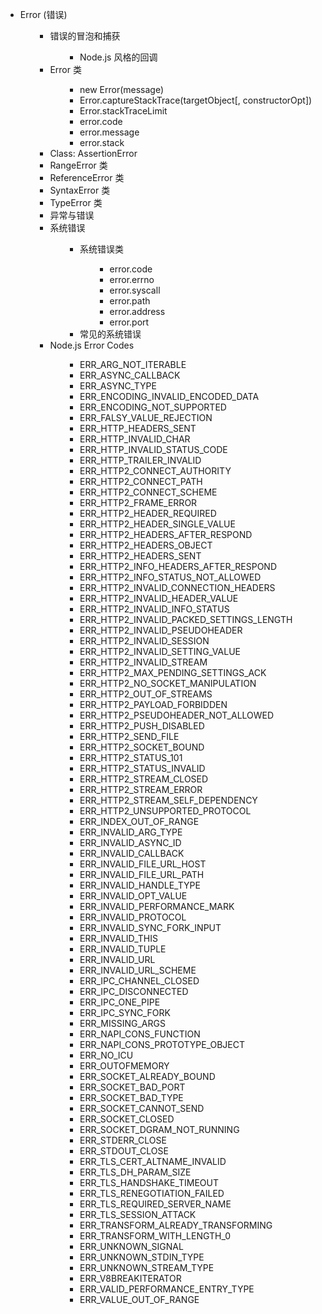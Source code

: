 <ul>
<li>Error (错误)
<ul>
<ul>
<li>错误的冒泡和捕获
<ul>
<ul>
<li>Node.js 风格的回调</li>
</ul>
</ul>
</li>
<li>Error 类
<ul>
<ul>
<li>new Error(message)</li>
<li>Error.captureStackTrace(targetObject[, constructorOpt])</li>
<li>Error.stackTraceLimit</li>
<li>error.code</li>
<li>error.message</li>
<li>error.stack</li>
</ul>
</ul>
</li>
<li>Class: AssertionError</li>
<li>RangeError 类</li>
<li>ReferenceError 类</li>
<li>SyntaxError 类</li>
<li>TypeError 类</li>
<li>异常与错误</li>
<li>系统错误
<ul>
<ul>
<li>系统错误类
<ul>
<ul>
<li>error.code</li>
<li>error.errno</li>
<li>error.syscall</li>
<li>error.path</li>
<li>error.address</li>
<li>error.port</li>
</ul>
</ul>
</li>
<li>常见的系统错误</li>
</ul>
</ul>
</li>
<li>Node.js Error Codes
<ul>
<ul>
<li>ERR_ARG_NOT_ITERABLE</li>
<li>ERR_ASYNC_CALLBACK</li>
<li>ERR_ASYNC_TYPE</li>
<li>ERR_ENCODING_INVALID_ENCODED_DATA</li>
<li>ERR_ENCODING_NOT_SUPPORTED</li>
<li>ERR_FALSY_VALUE_REJECTION</li>
<li>ERR_HTTP_HEADERS_SENT</li>
<li>ERR_HTTP_INVALID_CHAR</li>
<li>ERR_HTTP_INVALID_STATUS_CODE</li>
<li>ERR_HTTP_TRAILER_INVALID</li>
<li>ERR_HTTP2_CONNECT_AUTHORITY</li>
<li>ERR_HTTP2_CONNECT_PATH</li>
<li>ERR_HTTP2_CONNECT_SCHEME</li>
<li>ERR_HTTP2_FRAME_ERROR</li>
<li>ERR_HTTP2_HEADER_REQUIRED</li>
<li>ERR_HTTP2_HEADER_SINGLE_VALUE</li>
<li>ERR_HTTP2_HEADERS_AFTER_RESPOND</li>
<li>ERR_HTTP2_HEADERS_OBJECT</li>
<li>ERR_HTTP2_HEADERS_SENT</li>
<li>ERR_HTTP2_INFO_HEADERS_AFTER_RESPOND</li>
<li>ERR_HTTP2_INFO_STATUS_NOT_ALLOWED</li>
<li>ERR_HTTP2_INVALID_CONNECTION_HEADERS</li>
<li>ERR_HTTP2_INVALID_HEADER_VALUE</li>
<li>ERR_HTTP2_INVALID_INFO_STATUS</li>
<li>ERR_HTTP2_INVALID_PACKED_SETTINGS_LENGTH</li>
<li>ERR_HTTP2_INVALID_PSEUDOHEADER</li>
<li>ERR_HTTP2_INVALID_SESSION</li>
<li>ERR_HTTP2_INVALID_SETTING_VALUE</li>
<li>ERR_HTTP2_INVALID_STREAM</li>
<li>ERR_HTTP2_MAX_PENDING_SETTINGS_ACK</li>
<li>ERR_HTTP2_NO_SOCKET_MANIPULATION</li>
<li>ERR_HTTP2_OUT_OF_STREAMS</li>
<li>ERR_HTTP2_PAYLOAD_FORBIDDEN</li>
<li>ERR_HTTP2_PSEUDOHEADER_NOT_ALLOWED</li>
<li>ERR_HTTP2_PUSH_DISABLED</li>
<li>ERR_HTTP2_SEND_FILE</li>
<li>ERR_HTTP2_SOCKET_BOUND</li>
<li>ERR_HTTP2_STATUS_101</li>
<li>ERR_HTTP2_STATUS_INVALID</li>
<li>ERR_HTTP2_STREAM_CLOSED</li>
<li>ERR_HTTP2_STREAM_ERROR</li>
<li>ERR_HTTP2_STREAM_SELF_DEPENDENCY</li>
<li>ERR_HTTP2_UNSUPPORTED_PROTOCOL</li>
<li>ERR_INDEX_OUT_OF_RANGE</li>
<li>ERR_INVALID_ARG_TYPE</li>
<li>ERR_INVALID_ASYNC_ID</li>
<li>ERR_INVALID_CALLBACK</li>
<li>ERR_INVALID_FILE_URL_HOST</li>
<li>ERR_INVALID_FILE_URL_PATH</li>
<li>ERR_INVALID_HANDLE_TYPE</li>
<li>ERR_INVALID_OPT_VALUE</li>
<li>ERR_INVALID_PERFORMANCE_MARK</li>
<li>ERR_INVALID_PROTOCOL</li>
<li>ERR_INVALID_SYNC_FORK_INPUT</li>
<li>ERR_INVALID_THIS</li>
<li>ERR_INVALID_TUPLE</li>
<li>ERR_INVALID_URL</li>
<li>ERR_INVALID_URL_SCHEME</li>
<li>ERR_IPC_CHANNEL_CLOSED</li>
<li>ERR_IPC_DISCONNECTED</li>
<li>ERR_IPC_ONE_PIPE</li>
<li>ERR_IPC_SYNC_FORK</li>
<li>ERR_MISSING_ARGS</li>
<li>ERR_NAPI_CONS_FUNCTION</li>
<li>ERR_NAPI_CONS_PROTOTYPE_OBJECT</li>
<li>ERR_NO_ICU</li>
<li>ERR_OUTOFMEMORY</li>
<li>ERR_SOCKET_ALREADY_BOUND</li>
<li>ERR_SOCKET_BAD_PORT</li>
<li>ERR_SOCKET_BAD_TYPE</li>
<li>ERR_SOCKET_CANNOT_SEND</li>
<li>ERR_SOCKET_CLOSED</li>
<li>ERR_SOCKET_DGRAM_NOT_RUNNING</li>
<li>ERR_STDERR_CLOSE</li>
<li>ERR_STDOUT_CLOSE</li>
<li>ERR_TLS_CERT_ALTNAME_INVALID</li>
<li>ERR_TLS_DH_PARAM_SIZE</li>
<li>ERR_TLS_HANDSHAKE_TIMEOUT</li>
<li>ERR_TLS_RENEGOTIATION_FAILED</li>
<li>ERR_TLS_REQUIRED_SERVER_NAME</li>
<li>ERR_TLS_SESSION_ATTACK</li>
<li>ERR_TRANSFORM_ALREADY_TRANSFORMING</li>
<li>ERR_TRANSFORM_WITH_LENGTH_0</li>
<li>ERR_UNKNOWN_SIGNAL</li>
<li>ERR_UNKNOWN_STDIN_TYPE</li>
<li>ERR_UNKNOWN_STREAM_TYPE</li>
<li>ERR_V8BREAKITERATOR</li>
<li>ERR_VALID_PERFORMANCE_ENTRY_TYPE</li>
<li>ERR_VALUE_OUT_OF_RANGE</li>
</ul>
</ul>
</li>
</ul>
</ul>
</li>
</ul>
